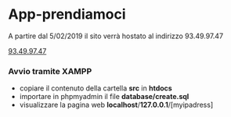 # App-prendiamoci

A partire dal 5/02/2019 il sito verrà hostato al indirizzo 93.49.97.47

<a href="http://93.49.97.47"> 93.49.97.47 </a>

### Avvio tramite XAMPP
 - copiare il contenuto della cartella **src** in **htdocs**
 - importare in phpmyadmin il file **database/create.sql**
 - visualizzare la pagina web **localhost**/**127.0.0.1**/[myipadress]
